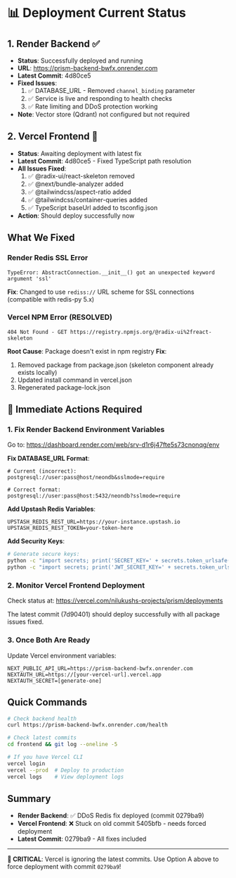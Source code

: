 # 📊 Deployment Current Status

## 1. Render Backend ✅
- **Status**: Successfully deployed and running
- **URL**: https://prism-backend-bwfx.onrender.com
- **Latest Commit**: 4d80ce5
- **Fixed Issues**:
  1. ✅ DATABASE_URL - Removed `channel_binding` parameter
  2. ✅ Service is live and responding to health checks
  3. ✅ Rate limiting and DDoS protection working
- **Note**: Vector store (Qdrant) not configured but not required

## 2. Vercel Frontend 🔄
- **Status**: Awaiting deployment with latest fix
- **Latest Commit**: 4d80ce5 - Fixed TypeScript path resolution
- **All Issues Fixed**:
  1. ✅ @radix-ui/react-skeleton removed
  2. ✅ @next/bundle-analyzer added
  3. ✅ @tailwindcss/aspect-ratio added
  4. ✅ @tailwindcss/container-queries added
  5. ✅ TypeScript baseUrl added to tsconfig.json
- **Action**: Should deploy successfully now

## What We Fixed

### Render Redis SSL Error
```
TypeError: AbstractConnection.__init__() got an unexpected keyword argument 'ssl'
```
**Fix**: Changed to use `rediss://` URL scheme for SSL connections (compatible with redis-py 5.x)

### Vercel NPM Error (RESOLVED)
```
404 Not Found - GET https://registry.npmjs.org/@radix-ui%2freact-skeleton
```
**Root Cause**: Package doesn't exist in npm registry
**Fix**: 
1. Removed package from package.json (skeleton component already exists locally)
2. Updated install command in vercel.json
3. Regenerated package-lock.json

## 🚨 Immediate Actions Required

### 1. Fix Render Backend Environment Variables

Go to: https://dashboard.render.com/web/srv-d1r6j47fte5s73cnonqg/env

**Fix DATABASE_URL Format**:
```
# Current (incorrect):
postgresql://user:pass@host/neondb&sslmode=require

# Correct format:
postgresql://user:pass@host:5432/neondb?sslmode=require
```

**Add Upstash Redis Variables**:
```
UPSTASH_REDIS_REST_URL=https://your-instance.upstash.io
UPSTASH_REDIS_REST_TOKEN=your-token-here
```

**Add Security Keys**:
```bash
# Generate secure keys:
python -c "import secrets; print('SECRET_KEY=' + secrets.token_urlsafe(32))"
python -c "import secrets; print('JWT_SECRET_KEY=' + secrets.token_urlsafe(32))"
```

### 2. Monitor Vercel Frontend Deployment

Check status at: https://vercel.com/nilukushs-projects/prism/deployments

The latest commit (7d90401) should deploy successfully with all package issues fixed.

### 3. Once Both Are Ready

Update Vercel environment variables:
```
NEXT_PUBLIC_API_URL=https://prism-backend-bwfx.onrender.com
NEXTAUTH_URL=https://[your-vercel-url].vercel.app
NEXTAUTH_SECRET=[generate-one]
```

## Quick Commands

```bash
# Check backend health
curl https://prism-backend-bwfx.onrender.com/health

# Check latest commits
cd frontend && git log --oneline -5

# If you have Vercel CLI
vercel login
vercel --prod  # Deploy to production
vercel logs    # View deployment logs
```

## Summary
- **Render Backend**: ✅ DDoS Redis fix deployed (commit 0279ba9)
- **Vercel Frontend**: ❌ Stuck on old commit 5405bfb - needs forced deployment
- **Latest Commit**: 0279ba9 - All fixes included

---

**🚨 CRITICAL**: Vercel is ignoring the latest commits. Use Option A above to force deployment with commit `0279ba9`!